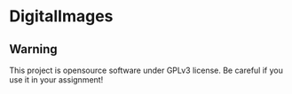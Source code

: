 # DigitalImages

## Warning

This project is opensource software under GPLv3 license. Be careful if you use it in your assignment!
